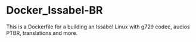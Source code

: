 # Docker_Issabel-BR
This is a Dockerfile for a building an Issabel Linux with g729 codec, audios PTBR, translations and more.
